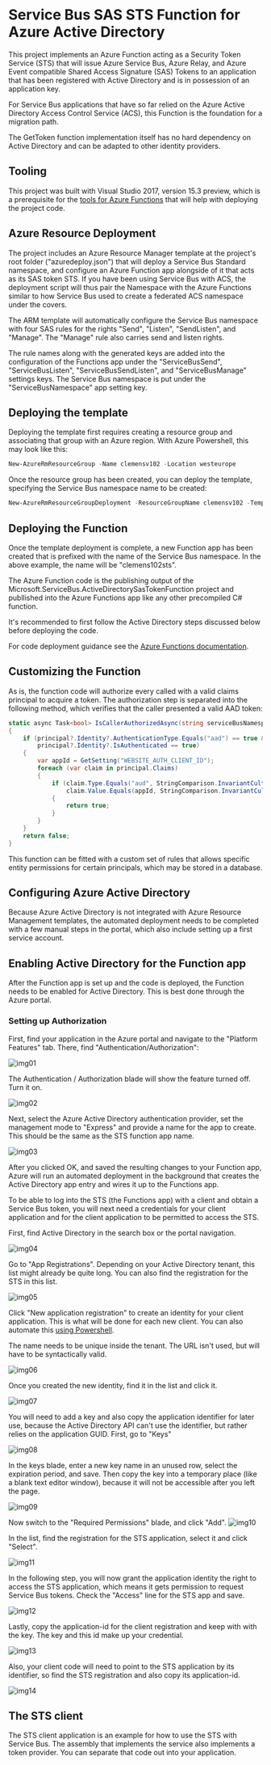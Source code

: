 # Service Bus SAS STS Function for Azure Active Directory 

This project implements an Azure Function acting as a Security 
Token Service (STS) that will issue Azure Service Bus, Azure Relay, 
and Azure Event compatible Shared Access Signature (SAS) Tokens 
to an application that has been registered with Active Directory 
and is in possession of an application key.

For Service Bus applications that have so far relied on the Azure
Active Directory Access Control Service (ACS), this Function is the 
foundation for a migration path.

The GetToken function implementation itself has no hard dependency 
on Active Directory and can be adapted to other identity providers. 

## Tooling

This project was built with Visual Studio 2017, version 15.3 preview, 
which is a prerequisite for the [tools for Azure Functions](https://blogs.msdn.microsoft.com/webdev/2017/05/10/azure-function-tools-for-visual-studio-2017/)
that will help with deploying the project code.

## Azure Resource Deployment

The project includes an Azure Resource Manager template at the 
project's root folder ("azuredeploy.json") that will deploy a Service 
Bus Standard namespace, and configure an Azure Function app alongside 
of it that acts as its SAS token STS. If you have been using Service
Bus with ACS, the deployment script will thus pair the Namespace with
the Azure Functions similar to how Service Bus used to create a federated
ACS namespace under the covers. 

The ARM template will automatically configure the Service Bus namespace 
with four SAS rules for the rights "Send", "Listen", "SendListen", 
and "Manage". The "Manage" rule also carries send and listen rights. 

The rule names along with the generated keys are added into the 
configuration of the Functions app under the "ServiceBusSend", 
"ServiceBusListen", "ServiceBusSendListen", and "ServiceBusManage" 
settings keys. The Service Bus namespace is put under the 
"ServiceBusNamespace" app setting key. 

## Deploying the template

Deploying the template first requires creating a resource group and 
associating that group with an Azure region. With Azure Powershell, 
this may look like this:

```Powershell
New-AzureRmResourceGroup -Name clemensv102 -Location westeurope
```

Once the resource group has been created, you can deploy the template,
specifying the Service Bus namespace name to be created:

```Powershell
New-AzureRmResourceGroupDeployment -ResourceGroupName clemensv102 -TemplateFile azuredeploy.json -serviceBusNamespaceName clemensv102
```

## Deploying the Function 

Once the template deployment is complete, a new Function app has been 
created that is prefixed with the name of the Service Bus namespace. In 
the above example, the name will be "clemens102sts".

The Azure Function code is the publishing output of the Microsoft.ServiceBus.ActiveDirectorySasTokenFunction project 
and publlished into the Azure Functions app like any other precompiled C# function.

It's recommended to first follow the Active Directory steps discussed below before
deploying the code.

For code deployment guidance see the [Azure Functions documentation](https://blogs.msdn.microsoft.com/appserviceteam/2017/03/16/publishing-a-net-class-library-as-a-function-app/).

## Customizing the Function

As is, the function code will authorize every called with a valid claims principal to 
acquire a token. The authorization step is separated into the following method, which
verifies that the caller presented a valid AAD token:

``` C#
static async Task<bool> IsCallerAuthorizedAsync(string serviceBusNamespace, string path, string requestedPermission, ClaimsPrincipal principal, TraceWriter log)
{
    if (principal?.Identity?.AuthenticationType.Equals("aad") == true &&
        principal?.Identity?.IsAuthenticated == true)
    {
        var appId = GetSetting("WEBSITE_AUTH_CLIENT_ID");
        foreach (var claim in principal.Claims)
        {
            if (claim.Type.Equals("aud", StringComparison.InvariantCultureIgnoreCase) &&
                claim.Value.Equals(appId, StringComparison.InvariantCultureIgnoreCase))
            {
                return true;
            }
        }
    }
    return false;
}
```

This function can be fitted with a custom set of rules that allows specific entity permissions for 
certain principals, which may be stored in a database. 

## Configuring Azure Active Directory 

Because Azure Active Directory is not integrated with Azure Resource 
Management templates, the automated deployment needs to be completed
with a few manual steps in the portal, which also include setting up
a first service account.

## Enabling Active Directory for the Function app

After the Function app is set up and the code is deployed, the Function
needs to be enabled for Active Directory. This is best done through
the Azure portal.

### Setting up Authorization

First, find your application in the Azure portal and navigate to the 
"Platform Features" tab. There, find "Authentication/Authorization":

![img01](images/img01.png?raw=true)

The Authentication / Authorization blade will show the feature turned
off. Turn it on.

![img02](images/img02.png?raw=true)

Next, select the Azure Active Directory authentication provider, set
the management mode to "Express" and provide a name for the app to 
create. This should be the same as the STS function app name.

![img03](images/img03.png?raw=true)

After you clicked OK, and saved the resulting changes to your Function app,
Azure will run an automated deployment in the background that creates the
Active Directory app entry and wires it up to the Functions app.

To be able to log into the STS (the Functions app) with a client and obtain a Service 
Bus token, you will next need a credentials for your client application and 
for the client application to be permitted to access the STS. 

First, find Active Directory in the search box or the portal navigation.

![img04](images/img04.png?raw=true)

Go to "App Registrations". Depending on your Active Directory tenant, this list might
already be quite long. You can also find the registration for the STS in this list. 

![img05](images/img05.png?raw=true)

Click "New application registration" to create an identity for your client application.
This is what will be done for each new client. You can also automate this [using Powershell](https://docs.microsoft.com/en-us/azure/azure-resource-manager/resource-group-authenticate-service-principal).

The name needs to be unique inside the tenant. The URL isn't used, but will have to be 
syntactically valid.

![img06](images/img06.png?raw=true)

Once you created the new identity, find it in the list and click it. 

![img07](images/img07.png?raw=true)

You will need to add a key and also copy the application identifier for later use,
because the Active Directory API can't use the identifier, but rather relies on the 
application GUID. First, go to "Keys"

![img08](images/img08.png?raw=true)

In the keys blade, enter a new key name in an unused row, select the expiration 
period, and save. Then copy the key into a temporary place (like a blank text editor window),
because it will not be accessible after you left the page.

![img09](images/img09.png?raw=true)

Now switch to the "Required Permissions" blade, and click "Add".
![img10](images/img10.png?raw=true)

In the list, find the registration for the STS application, select it and click 
"Select". 

![img11](images/img11.png?raw=true)

In the following step, you will now grant the application identity the right to 
access the STS application, which means it gets permission to request Service Bus
tokens. Check the "Access" line for the STS app and save.

![img12](images/img12.png?raw=true)

Lastly, copy the application-id for the client registration and keep with with the
key. The key and this id make up your credential.

![img13](images/img13.png?raw=true)

Also, your client code will need to point to the STS application by its identifier,
so find the STS registration and also copy its application-id.

![img14](images/img14.png?raw=true)

## The STS client

The STS client application is an example for how to use the STS with 
Service Bus. The assembly that implements the service also implements
a token provider. You can separate that code out into your application.

